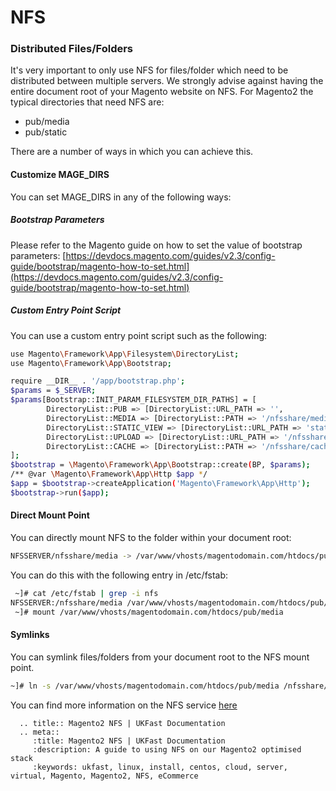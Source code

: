 # NFS

### Distributed Files/Folders
It's very important to only use NFS for files/folder which need to be distributed between multiple servers. We strongly advise against having the entire document root of your Magento website on NFS. For Magento2 the typical directories that need NFS are:

- pub/media
- pub/static

There are a number of ways in which you can achieve this.

#### Customize MAGE_DIRS
You can set MAGE_DIRS in any of the following ways:

##### Bootstrap Parameters
Please refer to the Magento guide on how to set the value of bootstrap parameters: [https://devdocs.magento.com/guides/v2.3/config-guide/bootstrap/magento-how-to-set.html](https://devdocs.magento.com/guides/v2.3/config-guide/bootstrap/magento-how-to-set.html)

##### Custom Entry Point Script
You can use a custom entry point script such as the following:
```bash
use Magento\Framework\App\Filesystem\DirectoryList;
use Magento\Framework\App\Bootstrap;

require __DIR__ . '/app/bootstrap.php';
$params = $_SERVER;
$params[Bootstrap::INIT_PARAM_FILESYSTEM_DIR_PATHS] = [
 	    DirectoryList::PUB => [DirectoryList::URL_PATH => '',
 	    DirectoryList::MEDIA => [DirectoryList::PATH => '/nfsshare/media', DirectoryList::URL_PATH => ''],
 	    DirectoryList::STATIC_VIEW => [DirectoryList::URL_PATH => 'static'],
 	    DirectoryList::UPLOAD => [DirectoryList::URL_PATH => '/nfsshare/media/upload'],
 	    DirectoryList::CACHE => [DirectoryList::PATH => '/nfsshare/cache'],
];
$bootstrap = \Magento\Framework\App\Bootstrap::create(BP, $params);
/** @var \Magento\Framework\App\Http $app */
$app = $bootstrap->createApplication('Magento\Framework\App\Http');
$bootstrap->run($app);
```

#### Direct Mount Point
You can directly mount NFS to the folder within your document root:

```bash
NFSSERVER/nfsshare/media -> /var/www/vhosts/magentodomain.com/htdocs/pub/media
```
You can do this with the following entry in /etc/fstab:

```bash
 ~]# cat /etc/fstab | grep -i nfs
NFSSERVER:/nfsshare/media /var/www/vhosts/magentodomain.com/htdocs/pub/media nfs rw,noatime,nodiratime,async,timeo=1800 0 0
 ~]# mount /var/www/vhosts/magentodomain.com/htdocs/pub/media
```

#### Symlinks
You can symlink files/folders from your document root to the NFS mount point.

```bash
~]# ln -s /var/www/vhosts/magentodomain.com/htdocs/pub/media /nfsshare/media
```

You can find more information on the NFS service [here](/operatingsystems/linux/nfs/nfs.html)

```eval_rst
  .. title:: Magento2 NFS | UKFast Documentation
  .. meta::
     :title: Magento2 NFS | UKFast Documentation
     :description: A guide to using NFS on our Magento2 optimised stack
     :keywords: ukfast, linux, install, centos, cloud, server, virtual, Magento, Magento2, NFS, eCommerce

